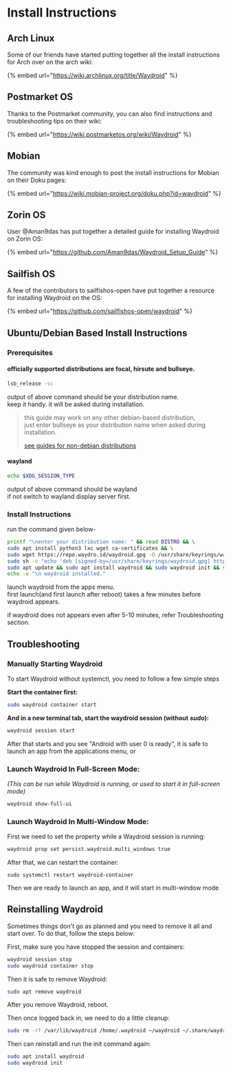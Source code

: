 # Install Instructions

## Arch Linux&#x20;

Some of our friends have started putting together all the install instructions for Arch over on the arch wiki:

{% embed url="https://wiki.archlinux.org/title/Waydroid" %}

## Postmarket OS

Thanks to the Postmarket community, you can also find instructions and troubleshooting tips on their wiki:

{% embed url="https://wiki.postmarketos.org/wiki/Waydroid" %}

## Mobian

The community was kind enough to post the install instructions for Mobian on their Doku pages:

{% embed url="https://wiki.mobian-project.org/doku.php?id=waydroid" %}

## Zorin OS

User @Aman9das has put together a detailed guide for installing Waydroid on Zorin OS:

{% embed url="https://github.com/Aman9das/Waydroid_Setup_Guide" %}

## Sailfish OS

A few of the contributors to sailfishos-open have put together a resource for installing Waydroid on the OS:

{% embed url="https://github.com/sailfishos-open/waydroid" %}

## Ubuntu/Debian Based Install Instructions

### Prerequisites
#### officially supported distributions are focal, hirsute and bullseye.
```bash
lsb_release -sc
```
output of above command should be your distribution name.  
keep it handy. it will be asked during installation.

>this guide may work on any other debian-based distribution,  
>just enter bullseye as your distribution name when asked during installation.
>
>[see guides for non-debian distributions](https://docs.waydro.id/usage/install-on-desktops)

#### wayland
```bash
echo $XDG_SESSION_TYPE
```
output of above command should be wayland  
if not switch to wayland display server first.


### Install Instructions
run the command given below-

```bash
printf "\nenter your distribution name: " && read DISTRO && \
sudo apt install python3 lxc wget ca-certificates && \
sudo wget https://repo.waydro.id/waydroid.gpg -O /usr/share/keyrings/waydroid.gpg && \
sudo sh -c "echo 'deb [signed-by=/usr/share/keyrings/waydroid.gpg] https://repo.waydro.id/ $DISTRO main' > /etc/apt/sources.list.d/waydroid.list" && \
sudo apt update && sudo apt install waydroid && sudo waydroid init && sudo systemctl start waydroid-container &&\
echo -e "\n waydroid installed."
```
launch waydroid from the apps menu.  
first launch(and first launch after reboot) takes a few minutes before waydroid appears.

if waydroid does not appears even after 5-10 minutes, refer Troubleshooting section.

## Troubleshooting

### Manually Starting Waydroid

To start Waydroid without systemctl, you need to follow a few simple steps

**Start the container first:**

```bash
sudo waydroid container start
```

**And in a new terminal tab, start the waydroid session (without** _**sudo**_**):**

```bash
waydroid session start
```

After that starts and you see "Android with user 0 is ready", it is safe to launch an app from the applications menu, or

### Launch Waydroid In Full-Screen Mode:

_(This can be run while Waydroid is running, or used to start it in full-screen mode)_

```bash
waydroid show-full-ui
```

### Launch Waydroid In Multi-Window Mode:

First we need to set the property while a Waydroid session is running:

```bash
waydroid prop set persist.waydroid.multi_windows true
```

After that, we can restart the container:

```
sudo systemctl restart waydroid-container
```

Then we are ready to launch an app, and it will start in multi-window mode

## Reinstalling Waydroid

Sometimes things don't go as planned and you need to remove it all and start over. To do that, follow the steps below:

First, make sure you have stopped the session and containers:

```bash
waydroid session stop
sudo waydroid container stop
```

Then it is safe to remove Waydroid:

```bash
sudo apt remove waydroid
```

After you remove Waydroid, reboot.

Then once logged back in, we need to do a little cleanup:

```bash
sudo rm -rf /var/lib/waydroid /home/.waydroid ~/waydroid ~/.share/waydroid ~/.local/share/applications/*aydroid* ~/.local/share/waydroid
```

Then can reinstall and run the init command again:

```bash
sudo apt install waydroid
sudo waydroid init
```
